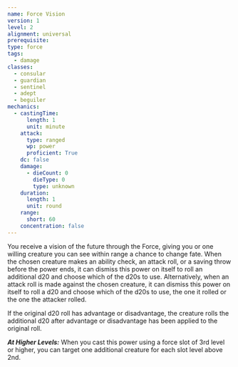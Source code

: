 ```yaml
---
name: Force Vision
version: 1
level: 2
alignment: universal
prerequisite: 
type: force
tags:
  - damage
classes:
  - consular
  - guardian
  - sentinel
  - adept
  - beguiler
mechanics:
  - castingTime:
      length: 1
      unit: minute
    attack:
      type: ranged
      wp: power
      proficient: True
    dc: false
    damage:
      - dieCount: 0
        dieType: 0
        type: unknown
    duration:
      length: 1
      unit: round
    range:
      short: 60
    concentration: false
---
```

You receive a vision of the future through the Force, giving you or one willing creature you can see within range a chance to change fate. When the chosen creature makes an ability check, an attack roll, or a saving throw before the power ends, it can dismiss this power on itself to roll an additional d20 and choose which of the d20s to use. Alternatively, when an attack roll is made against the chosen creature, it can dismiss this power on itself to roll a d20 and choose which of the d20s to use, the one it rolled or the one the attacker rolled. 

If the original d20 roll has advantage or disadvantage, the creature rolls the additional d20 after advantage or disadvantage has been applied to the original roll.

***__At Higher Levels__:*** When you cast this power using a force slot of 3rd level or higher, you can target one additional creature for each slot level above 2nd.
    